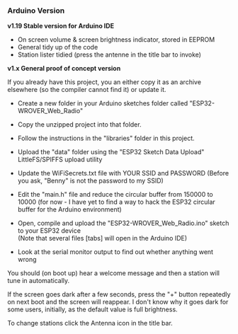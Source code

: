 ### Arduino Version

**v1.19 Stable version for Arduino IDE**
  * On screen volume & screen brightness indicator, stored in EEPROM
  * General tidy up of the code
  * Station lister tidied (press the antenne in the title bar to invoke)
  
**v1.x General proof of concept version**

If you already have this project, you an either copy it as an archive elsewhere (so the compiler cannot find it) or update it.

* Create a new folder in your Arduino sketches folder called "ESP32-WROVER_Web_Radio"

* Copy the unzipped project into that folder.

* Follow the instructions in the "libraries" folder in this project.

* Upload the "data" folder using the "ESP32 Sketch Data Upload" LittleFS/SPIFFS upload utility

* Update the WiFiSecrets.txt file with YOUR SSID and PASSWORD (Before you ask, "Benny" is not the password to my SSID)

* Edit the "main.h" file and reduce the circular buffer from 150000 to 10000 (for now - I have yet to find a way to hack the ESP32 circular buffer for the Arduino environment)

* Open, compile and upload the "ESP32-WROVER_Web_Radio.ino" sketch to your ESP32 device  
(Note that several files [tabs] will open in the Arduino IDE)

* Look at the serial monitor output to find out whether anything went wrong

You should (on boot up) hear a welcome message and then a station will tune in automatically.

If the screen goes dark after a few seconds, press the "+" button repeatedly on next boot and the screen will reappear. I don't know why it goes dark for some users, initially, as the default value is full brightness.

To change stations click the Antenna icon in the title bar.
